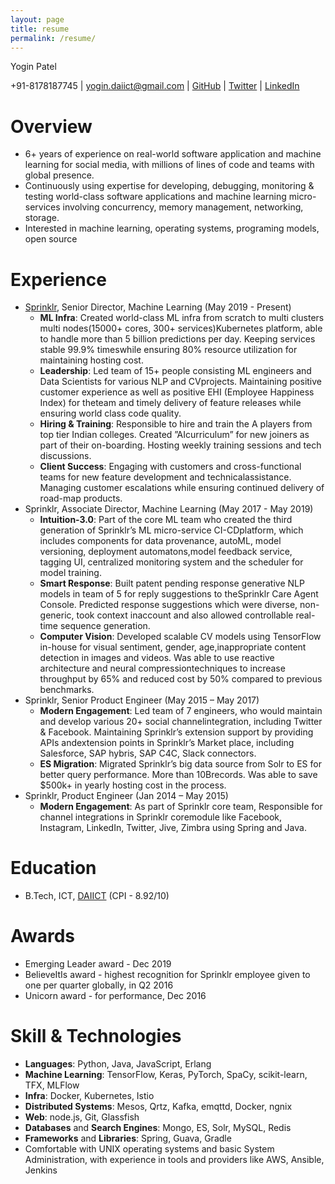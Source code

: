 ```yaml
---
layout: page
title: resume
permalink: /resume/
---
```


Yogin Patel

+91-8178187745 \| yogin.daiict@gmail.com \| [GitHub](https://github.com/yogin16) \| [Twitter](https://twitter.com/yogin16) \| [LinkedIn](https://www.linkedin.com/in/yogin-patel-4ba55321/)


# Overview
- 6+ years of experience on real-world software application and machine learning for social media, with millions of lines of code and teams with global presence.
- Continuously using expertise for developing, debugging, monitoring & testing world-class software applications and machine learning micro-services involving concurrency, memory management, networking, storage.
- Interested in machine learning, operating systems, programing models, open source

# Experience
- [Sprinklr](https://www.sprinklr.com/), Senior Director, Machine Learning (May 2019 - Present)
    - **ML Infra**:  Created world-class ML infra from scratch to multi clusters multi nodes(15000+ cores, 300+ services)Kubernetes platform, able to handle more than 5 billion predictions per day.  Keeping services stable 99.9% timeswhile ensuring 80% resource utilization for maintaining hosting cost.
    - **Leadership**:  Led team of 15+ people consisting ML engineers and Data Scientists for various NLP and CVprojects.  Maintaining positive customer experience as well as positive EHI (Employee Happiness Index) for theteam and timely delivery of feature releases while ensuring world class code quality.
    - **Hiring & Training**:  Responsible to hire and train the A players from top tier Indian colleges.  Created ”AIcurriculum” for new joiners as part of their on-boarding.  Hosting weekly training sessions and tech discussions.
    - **Client Success**:  Engaging with customers and cross-functional teams for new feature development and technicalassistance.  Managing customer escalations while ensuring continued delivery of road-map products.
- Sprinklr, Associate Director, Machine Learning (May 2017 - May 2019)
    - **Intuition-3.0**:  Part of the core ML team who created the third generation of Sprinklr’s ML micro-service CI-CDplatform, which includes components for data provenance, autoML, model versioning, deployment automatons,model feedback service, tagging UI, centralized monitoring system and the scheduler for model training.
    - **Smart Response**:  Built patent pending response generative NLP models in team of 5 for reply suggestions to theSprinklr Care Agent Console.  Predicted response suggestions which were diverse, non-generic, took context inaccount and also allowed controllable real-time sequence generation.
    - **Computer Vision**:  Developed scalable CV models using TensorFlow in-house for visual sentiment, gender, age,inappropriate content detection in images and videos.  Was able to use reactive architecture and neural compressiontechniques to increase throughput by 65% and reduced cost by 50% compared to previous benchmarks.
- Sprinklr, Senior Product Engineer (May 2015 – May 2017)
    - **Modern Engagement**:  Led team of 7 engineers, who would maintain and develop various 20+ social channelintegration, including Twitter & Facebook.  Maintaining Sprinklr’s extension support by providing APIs andextension points in Sprinklr’s Market place, including Salesforce, SAP hybris, SAP C4C, Slack connectors.
    - **ES Migration**:  Migrated Sprinklr’s big data source from Solr to ES for better query performance.  More than 10Brecords.  Was able to save $500k+ in yearly hosting cost in the process.
- Sprinklr, Product Engineer (Jan 2014 – May 2015)
    - **Modern Engagement**:  As part of Sprinklr core team, Responsible for channel integrations in Sprinklr coremodule like Facebook, Instagram, LinkedIn, Twitter, Jive, Zimbra using Spring and Java.

# Education
- B.Tech, ICT, [DAIICT](http://www.daiict.ac.in/) (CPI - 8.92/10)

# Awards
- Emerging Leader award - Dec 2019
- BelieveItIs award - highest recognition for Sprinklr employee given to one per quarter globally, in Q2 2016
- Unicorn award - for performance, Dec 2016

# Skill & Technologies
- **Languages**: Python, Java, JavaScript, Erlang
- **Machine Learning**: TensorFlow, Keras, PyTorch, SpaCy, scikit-learn, TFX, MLFlow
- **Infra**: Docker, Kubernetes, Istio
- **Distributed Systems**: Mesos, Qrtz, Kafka, emqttd, Docker, ngnix
- **Web**: node.js, Git, Glassfish
- **Databases** and **Search Engines**: Mongo, ES, Solr, MySQL, Redis
- **Frameworks** and **Libraries**: Spring, Guava, Gradle
- Comfortable with UNIX operating systems and basic System Administration, with experience in tools and providers like AWS, Ansible, Jenkins
